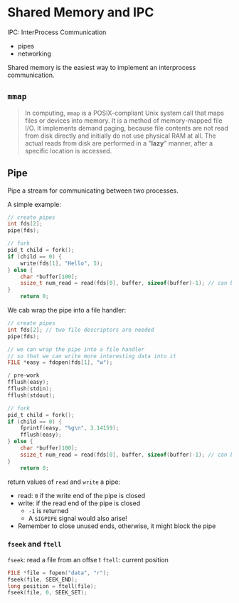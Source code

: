 # Shared Memory and IPC

IPC: InterProcess Communication
- pipes
- networking

Shared memory is the easiest way to implement an interprocess communication. 

## `mmap`

> In computing, `mmap` is a POSIX-compliant Unix system call that maps files or devices into memory. 
>  It is a method of memory-mapped file I/O. It implements demand paging, because file contents are not read from disk directly and initially do not use physical RAM at all. The actual reads from disk are performed in a "**lazy**" manner, after a specific location is accessed. 

## Pipe

Pipe a stream for communicating between two processes.

A simple example:
```C
// create pipes
int fds[2];
pipe(fds);

// fork
pid_t child = fork();
if (child == 0) {
    write(fds[1], "Hello", 5);
} else {
    char *buffer[100];
    ssize_t num_read = read(fds[0], buffer, sizeof(buffer)-1); // can be blocked
}
    return 0;
```


We cab wrap the pipe into a file handler:
```C
// create pipes
int fds[2]; // two file descriptors are needed 
pipe(fds);

// we can wrap the pipe into a file handler
// so that we can write more interesting data into it
FILE *easy = fdopen(fds[1], "w");

/ pre-work
fflush(easy);
fflush(stdin);
fflush(stdout);

// fork
pid_t child = fork();
if (child == 0) {
    fprintf(easy, "%g\n", 3.14159);
    fflush(easy);
} else {
    char *buffer[100];
    ssize_t num_read = read(fds[0], buffer, sizeof(buffer)-1); // can be blocked
}
    return 0;
```

return values of `read` and `write` a pipe:
- read: `0` if the write end of the pipe is closed
- write: if the read end of the pipe is closed
    - `-1` is returned
    - A `SIGPIPE` signal would also arise!
- Remember to close unused ends, otherwise, it might block the pipe

### `fseek` and `ftell`

`fseek`: read a file from an offse t
`ftell`: current position

```C
FILE *file = fopen("data", "r");
fseek(file, SEEK_END);
long position = ftell(file);
fseek(file, 0, SEEK_SET);
```